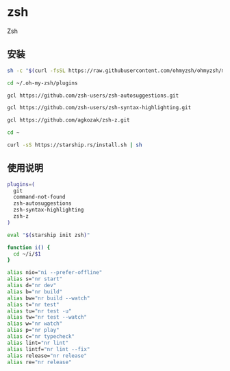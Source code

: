 # zsh

Zsh

## 安装

```sh
sh -c "$(curl -fsSL https://raw.githubusercontent.com/ohmyzsh/ohmyzsh/master/tools/install.sh)"
```

```sh
cd ~/.oh-my-zsh/plugins
```

```sh
gcl https://github.com/zsh-users/zsh-autosuggestions.git
```

```sh
gcl https://github.com/zsh-users/zsh-syntax-highlighting.git
```

```sh
gcl https://github.com/agkozak/zsh-z.git
```

```sh
cd ~
```

```sh
curl -sS https://starship.rs/install.sh | sh
```

## 使用说明

```sh
plugins=(
  git
  command-not-found
  zsh-autosuggestions
  zsh-syntax-highlighting
  zsh-z
)
```

```sh
eval "$(starship init zsh)"
```

```sh
function i() {
  cd ~/i/$1
}
```

```sh
alias nio="ni --prefer-offline"
alias s="nr start"
alias d="nr dev"
alias b="nr build"
alias bw="nr build --watch"
alias t="nr test"
alias tu="nr test -u"
alias tw="nr test --watch"
alias w="nr watch"
alias p="nr play"
alias c="nr typecheck"
alias lint="nr lint"
alias lintf="nr lint --fix"
alias release="nr release"
alias re="nr release"
```
